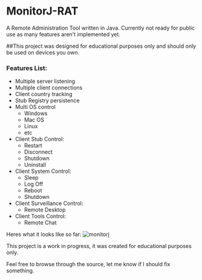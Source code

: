 # MonitorJ-RAT
A Remote Administration Tool written in Java. Currently not ready for public use as many features aren't implemented yet.

##This project was designed for educational purposes only and should only be used on devices you own.

### Features List:
* Multiple server listening
* Multiple client connections
* Client country tracking
* Stub Registry persistence
* Multi OS control
  - Windows
  - Mac OS
  - Linux
  - etc
* Client Stub Control:
  - Restart
  - Disconnect
  - Shutdown
  - Uninstall
* Client System Control:
  - Sleep
  - Log Off
  - Reboot
  - Shutdown
* Client Surveillance Control:
  - Remote Desktop
* Client Tools Control:
  - Remote Chat

Heres what it looks like so far:
![monitorj](http://i.imgur.com/ljaWXnE.png)

This project is a work in progress, it was created for educational purposes only.

Feel free to browse through the source, let me know if I should fix something.
